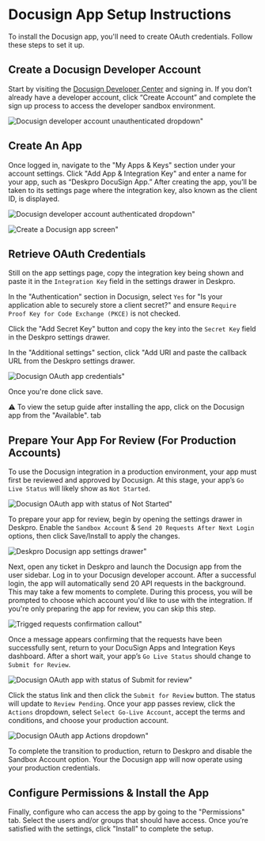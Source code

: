 Docusign App Setup Instructions
===

To install the Docusign app, you'll need to create OAuth credentials. Follow these steps to set it up.

## Create a Docusign Developer Account

Start by visiting the [Docusign Developer Center](https://developers.docusign.com/) and signing in. If you don’t already have a developer account, click “Create Account” and complete the sign up process to access the developer sandbox environment.

![Docusign developer account unauthenticated dropdown"](/docs/setup/setup-guide-screenshot-01.png)

## Create An App
Once logged in, navigate to the "My Apps & Keys" section under your account settings. Click "Add App & Integration Key" and enter a name for your app, such as “Deskpro DocuSign App.” After creating the app, you’ll be taken to its settings page where the integration key, also known as the client ID, is displayed.

![Docusign developer account authenticated dropdown"](/docs/setup/setup-guide-screenshot-02.png)

![Create a Docusign app screen"](/docs/setup/setup-guide-screenshot-03.png)

## Retrieve OAuth Credentials
Still on the app settings page, copy the integration key being shown and paste it in the `Integration Key` field in the settings drawer in Deskpro.

In the "Authentication" section in Docusign, select `Yes` for "Is your application able to securely store a client secret?" and ensure `Require Proof Key for Code Exchange (PKCE)` is not checked.

Click the "Add Secret Key" button and copy the key into the `Secret Key` field in the Deskpro settings drawer.

In the "Additional settings" section, click "Add URI and paste the callback URL from the Deskpro settings drawer.

![Docusign OAuth app credentials"](/docs/setup/setup-guide-screenshot-04.png)

Once you're done click save.

⚠️ To view the setup guide after installing the app, click on the Docusign app from the "Available". tab

## Prepare Your App For Review (For Production Accounts)
To use the Docusign integration in a production environment, your app must first be reviewed and approved by Docusign. At this stage, your app’s `Go Live Status` will likely show as `Not Started`.

![Docusign OAuth app with status of `Not Started`"](/docs/setup/setup-guide-screenshot-05.png)

To prepare your app for review, begin by opening the settings drawer in Deskpro. Enable the `Sandbox Account` & `Send 20 Requests After Next Login` options, then click Save/Install to apply the changes.

![Deskpro Docusign app settings drawer"](/docs/setup/setup-guide-screenshot-06.png)

Next, open any ticket in Deskpro and launch the Docusign app from the user sidebar. Log in to your Docusign developer account. After a successful login, the app will automatically send 20 API requests in the background. This may take a few moments to complete. During this process, you will be prompted to choose which account you'd like to use with the integration. If you're only preparing the app for review, you can skip this step.

![Trigged requests confirmation callout"](/docs/setup/setup-guide-screenshot-07.png)

Once a message appears confirming that the requests have been successfully sent, return to your DocuSign Apps and Integration Keys dashboard. After a short wait, your app’s `Go Live Status` should change to `Submit for Review`.

![Docusign OAuth app with status of `Submit for review`"](/docs/setup/setup-guide-screenshot-08.png)

Click the status link and then click the `Submit for Review` button. The status will update to `Review Pending`. Once your app passes review, click the `Actions` dropdown, select `Select Go-Live Account`, accept the terms and conditions, and choose your production account.

![Docusign OAuth app `Actions` dropdown"](/docs/setup/setup-guide-screenshot-09.png)

To complete the transition to production, return to Deskpro and disable the Sandbox Account option. Your the Docusign app will now operate using your production credentials.

## Configure Permissions & Install the App

Finally, configure who can access the app by going to the "Permissions" tab. Select the users and/or groups that should have access. Once you’re satisfied with the settings, click "Install" to complete the setup.